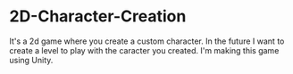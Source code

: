 # 2D-Character-Creation
It's a 2d game where you create a custom character. In the future I want to create a level to play with the caracter you created. I'm making this game using Unity.
